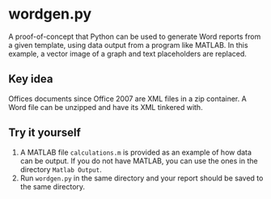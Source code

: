 # wordgen.py
A proof-of-concept that Python can be used to generate Word reports from a given template, using data output from a program like MATLAB.
In this example, a vector image of a graph and text placeholders are replaced.

## Key idea
Offices documents since Office 2007 are XML files in a zip container. A Word file can be unzipped and have its XML tinkered with.

## Try it yourself
1. A MATLAB file `calculations.m` is provided as an example of how data can be output. If you do not have MATLAB, you can use the ones in the directory `Matlab Output`.
2. Run `wordgen.py` in the same directory and your report should be saved to the same directory.

